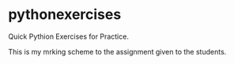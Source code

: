 # pythonexercises

Quick Pythion Exercises for Practice. 

This is my mrking scheme to the assignment given to the students. 
